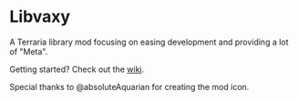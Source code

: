 # Libvaxy
A Terraria library mod focusing on easing development and providing a lot of "Meta".

Getting started? Check out the [wiki](https://github.com/Trivaxy/Libvaxy/wiki).

Special thanks to @absoluteAquarian for creating the mod icon.
